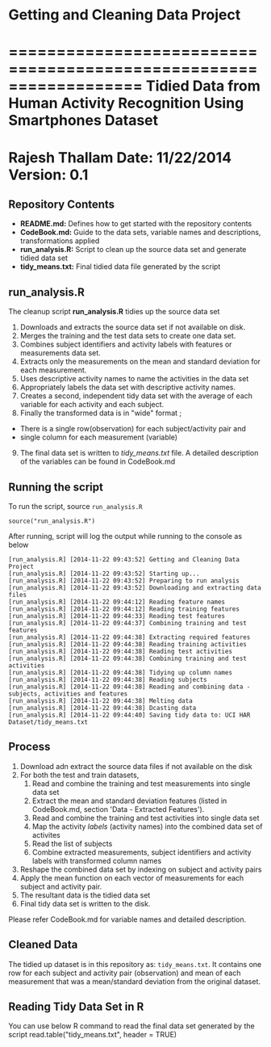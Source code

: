 # Getting and Cleaning Data Project

==================================================================
Tidied Data from Human Activity Recognition Using Smartphones Dataset
==================================================================
Rajesh Thallam
Date: 11/22/2014
Version: 0.1
==================================================================

## Repository Contents

 - **README.md:** Defines how to get started with the repository contents
 - **CodeBook.md:** Guide to the data sets, variable names and descriptions, transformations applied
 - **run_analysis.R:** Script to clean up the source data set and generate tidied data set
 - **tidy_means.txt:** Final tidied data file generated by the script

## run_analysis.R

The cleanup script **run_analysis.R** tidies up the source data set

1. Downloads and extracts the source data set if not available on disk.
2. Merges the training and the test data sets to create one data set.
3. Combines subject identifiers and activity labels with features or measurements data set.
4. Extracts only the measurements on the mean and standard deviation for each measurement. 
5. Uses descriptive activity names to name the activities in the data set
6. Appropriately labels the data set with descriptive activity names. 
7. Creates a second, independent tidy data set with the average of each variable for each activity and each subject. 
8. Finally the transformed data is in "wide" format ; 
 - There is a single row(observation) for each subject/activity pair and
 - single column for each measurement (variable)
9. The final data set is written to *tidy_means.txt* file. A detailed description of the variables can be found in CodeBook.md 

## Running the script

To run the script, source `run_analysis.R`
```
source("run_analysis.R")
```

After running, script will log the output while running to the console as below

```
[run_analysis.R] [2014-11-22 09:43:52] Getting and Cleaning Data Project 
[run_analysis.R] [2014-11-22 09:43:52] Starting up... 
[run_analysis.R] [2014-11-22 09:43:52] Preparing to run analysis 
[run_analysis.R] [2014-11-22 09:43:52] Downloading and extracting data files 
[run_analysis.R] [2014-11-22 09:44:12] Reading feature names 
[run_analysis.R] [2014-11-22 09:44:12] Reading training features 
[run_analysis.R] [2014-11-22 09:44:33] Reading test features 
[run_analysis.R] [2014-11-22 09:44:37] Combining training and test features 
[run_analysis.R] [2014-11-22 09:44:38] Extracting required features 
[run_analysis.R] [2014-11-22 09:44:38] Reading training activities 
[run_analysis.R] [2014-11-22 09:44:38] Reading test activities 
[run_analysis.R] [2014-11-22 09:44:38] Combining training and test activities 
[run_analysis.R] [2014-11-22 09:44:38] Tidying up column names 
[run_analysis.R] [2014-11-22 09:44:38] Reading subjects 
[run_analysis.R] [2014-11-22 09:44:38] Reading and combining data - subjects, activities and features 
[run_analysis.R] [2014-11-22 09:44:38] Melting data 
[run_analysis.R] [2014-11-22 09:44:38] Dcasting data 
[run_analysis.R] [2014-11-22 09:44:40] Saving tidy data to: UCI HAR Dataset/tidy_means.txt 
```

## Process

1. Download adn extract the source data files if not available on the disk
2. For both the test and train datasets, 
    1. Read and combine the training and test measurements into single data set
    2. Extract the mean and standard deviation features (listed in CodeBook.md, section 'Data - Extracted Features'). 
    3. Read and combine the training and test activities into single data set
    3. Map the activity *labels* (activity names) into the combined data set of activites
    4. Read the list of subjects
    5. Combine extracted measurements, subject identifiers and activity labels with transformed column names
3. Reshape the combined data set by indexing on subject and activity pairs
4. Apply the mean function on each vector of measurements for each subject and activity pair. 
6. The resultant data is the tidied data set
5. Final tidy data set is written to the disk.

Please refer CodeBook.md for variable names and detailed description.

## Cleaned Data

The tidied up dataset is in this repository as: `tidy_means.txt`. It contains one row for each subject and activity pair (observation) and mean of each measurement that was a mean/standard deviation from the original dataset.

## Reading Tidy Data Set in R

You can use below R command to read the final data set generated by the script
read.table("tidy_means.txt", header = TRUE)
